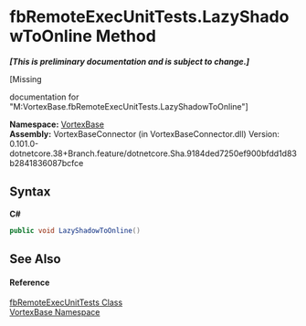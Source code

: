 # fbRemoteExecUnitTests.LazyShadowToOnline Method 
 _**\[This is preliminary documentation and is subject to change.\]**_

\[Missing <summary> documentation for "M:VortexBase.fbRemoteExecUnitTests.LazyShadowToOnline"\]

**Namespace:**&nbsp;<a href="N_VortexBase.md">VortexBase</a><br />**Assembly:**&nbsp;VortexBaseConnector (in VortexBaseConnector.dll) Version: 0.101.0-dotnetcore.38+Branch.feature/dotnetcore.Sha.9184ded7250ef900bfdd1d83b2841836087bcfce

## Syntax

**C#**<br />
``` C#
public void LazyShadowToOnline()
```


## See Also


#### Reference
<a href="T_VortexBase_fbRemoteExecUnitTests.md">fbRemoteExecUnitTests Class</a><br /><a href="N_VortexBase.md">VortexBase Namespace</a><br />